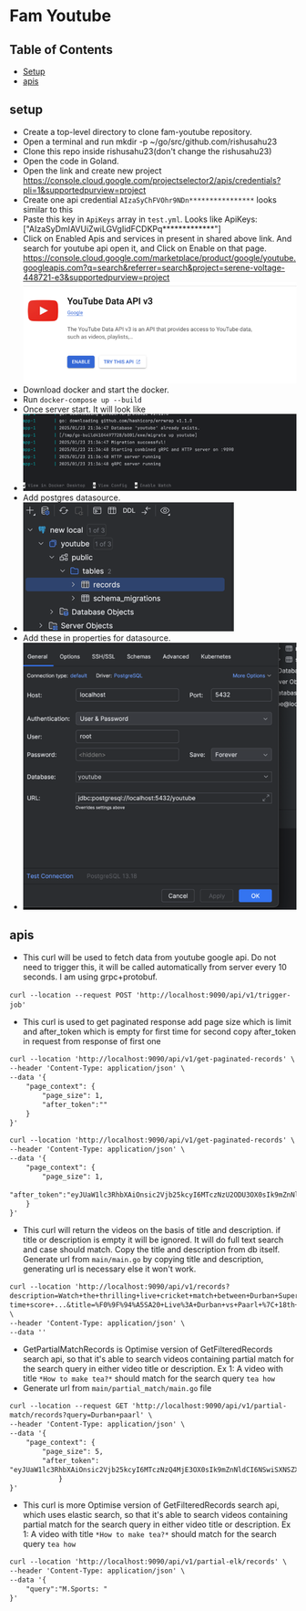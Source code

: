 # Fam Youtube


## Table of Contents

- [Setup](#setup)
- [apis](#apis)

## setup
- Create a top-level directory to clone fam-youtube repository. 
- Open a terminal and run mkdir -p ~/go/src/github.com/rishusahu23
- Clone this repo inside rishusahu23(don't change the rishusahu23)
- Open the code in Goland.
- Open the link and create new project https://console.cloud.google.com/projectselector2/apis/credentials?pli=1&supportedpurview=project
- Create one api credential `AIzaSyChFVOhr9NDn****************` looks similar to this
- Paste this key in `ApiKeys` array in `test.yml`. Looks like ApiKeys: ["AIzaSyDmIAVUiZwiLGVgIidFCDKPq*************"]
- Click on Enabled Apis and services in present in shared above link. And search for youtube api open it, and Click on Enable on that page.
  https://console.cloud.google.com/marketplace/product/google/youtube.googleapis.com?q=search&referrer=search&project=serene-voltage-448721-e3&supportedpurview=project
![img.png](img.png)
- Download docker and start the docker.
- Run `docker-compose up --build`
- Once server start. It will look like 
- ![img_1.png](img_1.png)
- Add postgres datasource.
- ![img_2.png](img_2.png)
- Add these in properties for datasource.
- ![img_3.png](img_3.png)

## apis
- This curl will be used to fetch data from youtube google api. Do not need to trigger this, it will be called automatically from server every 10 seconds. I am using grpc+protobuf.
  
`curl --location --request POST 'http://localhost:9090/api/v1/trigger-job'
  `

- This curl is used to get paginated response add page size which is limit and after_token which is empty for first time for second copy after_token in request from response of first one 

```
curl --location 'http://localhost:9090/api/v1/get-paginated-records' \
--header 'Content-Type: application/json' \
--data '{
    "page_context": {
        "page_size": 1,
        "after_token":""
    }
}'
```

```
curl --location 'http://localhost:9090/api/v1/get-paginated-records' \
--header 'Content-Type: application/json' \
--data '{
    "page_context": {
        "page_size": 1,
        "after_token":"eyJUaW1lc3RhbXAiOnsic2Vjb25kcyI6MTczNzU2ODU3OX0sIk9mZnNldCI6MSwiSXNSZXZlcnNlIjpmYWxzZX0="
    }
}'
```


-  This curl will return the videos on the basis of title and description.
if title or description is empty it will be ignored.
It will do full text search and case should match.
Copy the title and description from db itself.
Generate url from `main/main.go`
by copying title and description, generating url is necessary else it won't work.

```
curl --location 'http://localhost:9090/api/v1/records?description=Watch+the+thrilling+live+cricket+match+between+Durban+Super+Giants+vs+Paarl+Royals+with+expert+commentary+and+real-time+score+...&title=%F0%9F%94%A5SA20+Live%3A+Durban+vs+Paarl+%7C+18th+Match+%7C+Live+Cricket+Score+%26amp%3B+Commentary' \
--header 'Content-Type: application/json' \
--data ''
```

- GetPartialMatchRecords is Optimise version of GetFilteredRecords search api, so that it's able to search videos containing partial match for the search query in either video title or description.
Ex 1: A video with title `*How to make tea?*` should match for the search query `tea how`
- Generate url from `main/partial_match/main.go` file
```
curl --location --request GET 'http://localhost:9090/api/v1/partial-match/records?query=Durban+paarl' \
--header 'Content-Type: application/json' \
--data '{
    "page_context": {
        "page_size": 5,
        "after_token": "eyJUaW1lc3RhbXAiOnsic2Vjb25kcyI6MTczNzQ4MjE3OX0sIk9mZnNldCI6NSwiSXNSZXZlcnNlIjpmYWxzZX0="
            }
}'
```

- This curl is more Optimise version of GetFilteredRecords search api, which uses elastic search, so that it's able to search videos containing partial match for the search query in either video title or description.
  Ex 1: A video with title `*How to make tea?*` should match for the search query `tea how`
```
curl --location 'http://localhost:9090/api/v1/partial-elk/records' \
--header 'Content-Type: application/json' \
--data '{
    "query":"M.Sports: "
}'
```